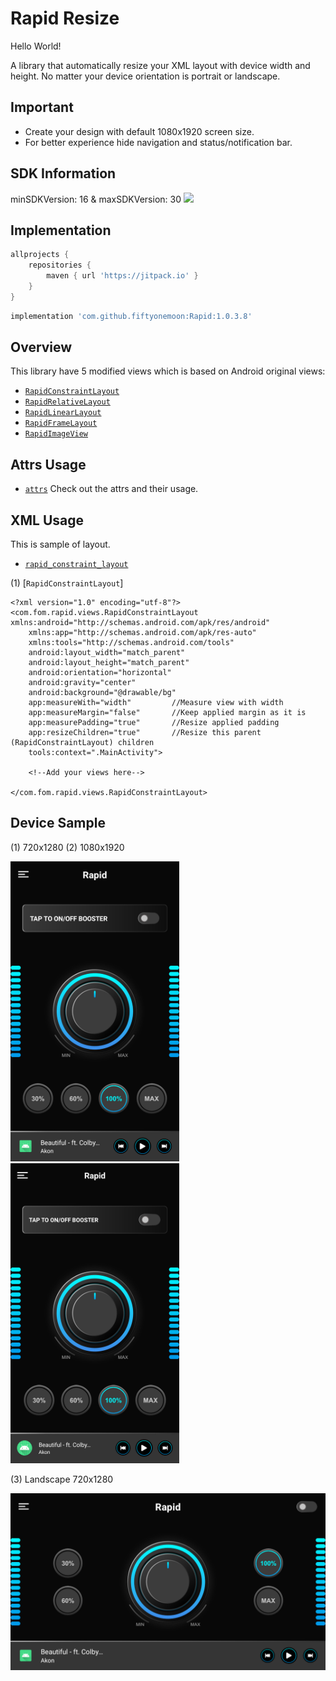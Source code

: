 # Rapid Resize
 Hello World!
 
 A library that automatically resize your XML layout with device width and height.
 No matter your device orientation is portrait or landscape.
 
## Important
- Create your design with default 1080x1920 screen size.
- For better experience hide navigation and status/notification bar.

## SDK Information
minSDKVersion: 16 & maxSDKVersion: 30
[![](https://jitpack.io/v/fiftyonemoon/Rapid.svg)](https://jitpack.io/#fiftyonemoon/Rapid)

 ## Implementation

```groovy
allprojects {
	repositories {
		maven { url 'https://jitpack.io' }
	}
}
```

```groovy
implementation 'com.github.fiftyonemoon:Rapid:1.0.3.8'
```
## Overview

This library have 5 modified views which is based on Android original views:

- [`RapidConstraintLayout`](rapid/src/main/java/com/fom/rapid/views/RapidConstraintLayout.java)
- [`RapidRelativeLayout`](rapid/src/main/java/com/fom/rapid/views/RapidRelativeLayout.java)
- [`RapidLinearLayout`](rapid/src/main/java/com/fom/rapid/views/RapidLinearLayout.java)
- [`RapidFrameLayout`](rapid/src/main/java/com/fom/rapid/views/RapidFrameLayout.java)
- [`RapidImageView`](rapid/src/main/java/com/fom/rapid/views/RapidImageView.java)

## Attrs Usage

- [`attrs`](rapid/src/main/res/values/attrs.xml) Check out the attrs and their usage.

## XML Usage
This is sample of layout.

- [`rapid_constraint_layout`](app/src/main/res/layout/rapid_constraint_layout.xml)

(1) [`RapidConstraintLayout`]

```
<?xml version="1.0" encoding="utf-8"?>
<com.fom.rapid.views.RapidConstraintLayout xmlns:android="http://schemas.android.com/apk/res/android"
    xmlns:app="http://schemas.android.com/apk/res-auto"
    xmlns:tools="http://schemas.android.com/tools"
    android:layout_width="match_parent"
    android:layout_height="match_parent"
    android:orientation="horizontal"
    android:gravity="center"
    android:background="@drawable/bg"
    app:measureWith="width"  		//Measure view with width
    app:measureMargin="false" 		//Keep applied margin as it is
    app:measurePadding="true" 		//Resize applied padding
    app:resizeChildren="true"		//Resize this parent (RapidConstraintLayout) children
    tools:context=".MainActivity">

    <!--Add your views here-->

</com.fom.rapid.views.RapidConstraintLayout>
```
## Device Sample

(1) 720x1280 	(2) 1080x1920

<img src="./samples/720 x 1280.png" alt="720x1280" width="270"> <img src="./samples/1080 x 1920.png" alt="1080x1920" width="270">

(3) Landscape 720x1280

<img src="./samples/landscape.png" alt="720x1280" width="545">
